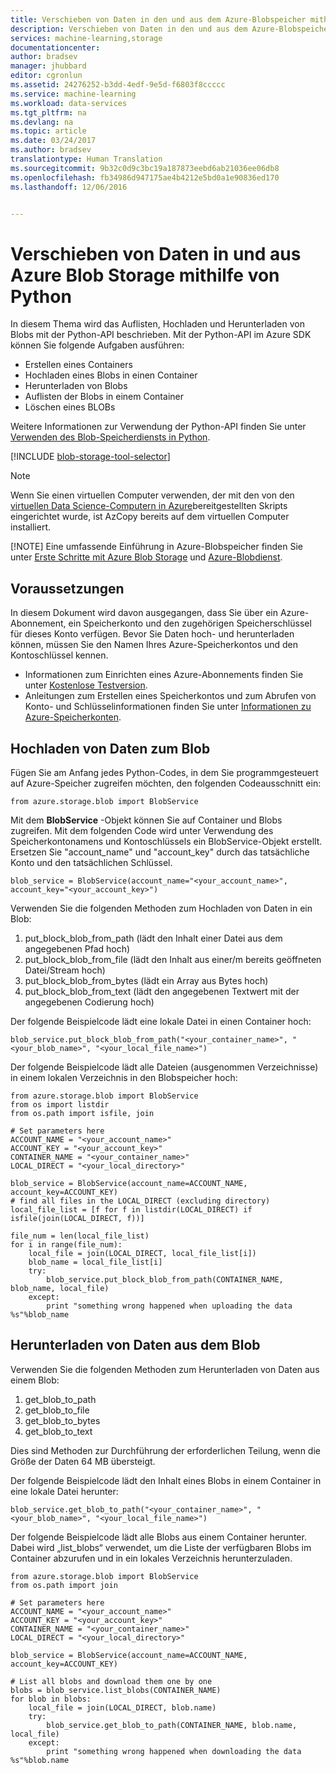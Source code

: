 ```yaml
---
title: Verschieben von Daten in den und aus dem Azure-Blobspeicher mithilfe von Python | Microsoft Docs
description: Verschieben von Daten in den und aus dem Azure-Blobspeicher mithilfe von Python
services: machine-learning,storage
documentationcenter: 
author: bradsev
manager: jhubbard
editor: cgronlun
ms.assetid: 24276252-b3dd-4edf-9e5d-f6803f8ccccc
ms.service: machine-learning
ms.workload: data-services
ms.tgt_pltfrm: na
ms.devlang: na
ms.topic: article
ms.date: 03/24/2017
ms.author: bradsev
translationtype: Human Translation
ms.sourcegitcommit: 9b32c0d9c3bc19a187873eebd6ab21036ee06db8
ms.openlocfilehash: fb34986d947175ae4b4212e5bd0a1e90836ed170
ms.lasthandoff: 12/06/2016


---
```

# <a name="move-data-to-and-from-azure-blob-storage-using-python"></a>Verschieben von Daten in und aus Azure Blob Storage mithilfe von Python
In diesem Thema wird das Auflisten, Hochladen und Herunterladen von Blobs mit der Python-API beschrieben. Mit der Python-API im Azure SDK können Sie folgende Aufgaben ausführen:

* Erstellen eines Containers
* Hochladen eines Blobs in einen Container
* Herunterladen von Blobs
* Auflisten der Blobs in einem Container
* Löschen eines BLOBs

Weitere Informationen zur Verwendung der Python-API finden Sie unter [Verwenden des Blob-Speicherdiensts in Python](../storage/storage-python-how-to-use-blob-storage.md).

[!INCLUDE [blob-storage-tool-selector](../../includes/machine-learning-blob-storage-tool-selector.md)]

> [!NOTE]
> Wenn Sie einen virtuellen Computer verwenden, der mit den von den [virtuellen Data Science-Computern in Azure](machine-learning-data-science-virtual-machines.md)bereitgestellten Skripts eingerichtet wurde, ist AzCopy bereits auf dem virtuellen Computer installiert.
> 
> [!NOTE]
> Eine umfassende Einführung in Azure-Blobspeicher finden Sie unter [Erste Schritte mit Azure Blob Storage](../storage/storage-dotnet-how-to-use-blobs.md) und [Azure-Blobdienst](https://msdn.microsoft.com/library/azure/dd179376.aspx).
> 
> 

## <a name="prerequisites"></a>Voraussetzungen
In diesem Dokument wird davon ausgegangen, dass Sie über ein Azure-Abonnement, ein Speicherkonto und den zugehörigen Speicherschlüssel für dieses Konto verfügen. Bevor Sie Daten hoch- und herunterladen können, müssen Sie den Namen Ihres Azure-Speicherkontos und den Kontoschlüssel kennen.

* Informationen zum Einrichten eines Azure-Abonnements finden Sie unter [Kostenlose Testversion](https://azure.microsoft.com/pricing/free-trial/).
* Anleitungen zum Erstellen eines Speicherkontos und zum Abrufen von Konto- und Schlüsselinformationen finden Sie unter [Informationen zu Azure-Speicherkonten](../storage/storage-create-storage-account.md).

## <a name="upload-data-to-blob"></a>Hochladen von Daten zum Blob
Fügen Sie am Anfang jedes Python-Codes, in dem Sie programmgesteuert auf Azure-Speicher zugreifen möchten, den folgenden Codeausschnitt ein:

    from azure.storage.blob import BlobService

Mit dem **BlobService** -Objekt können Sie auf Container und Blobs zugreifen. Mit dem folgenden Code wird unter Verwendung des Speicherkontonamens und Kontoschlüssels ein BlobService-Objekt erstellt. Ersetzen Sie "account_name" und "account_key" durch das tatsächliche Konto und den tatsächlichen Schlüssel.

    blob_service = BlobService(account_name="<your_account_name>", account_key="<your_account_key>")

Verwenden Sie die folgenden Methoden zum Hochladen von Daten in ein Blob:

1. put\_block\_blob\_from\_path (lädt den Inhalt einer Datei aus dem angegebenen Pfad hoch)
2. put\_block_blob\_from\_file (lädt den Inhalt aus einer/m bereits geöffneten Datei/Stream hoch)
3. put\_block\_blob\_from\_bytes (lädt ein Array aus Bytes hoch)
4. put\_block\_blob\_from\_text (lädt den angegebenen Textwert mit der angegebenen Codierung hoch)

Der folgende Beispielcode lädt eine lokale Datei in einen Container hoch:

    blob_service.put_block_blob_from_path("<your_container_name>", "<your_blob_name>", "<your_local_file_name>")

Der folgende Beispielcode lädt alle Dateien (ausgenommen Verzeichnisse) in einem lokalen Verzeichnis in den Blobspeicher hoch:

    from azure.storage.blob import BlobService
    from os import listdir
    from os.path import isfile, join

    # Set parameters here
    ACCOUNT_NAME = "<your_account_name>"
    ACCOUNT_KEY = "<your_account_key>"
    CONTAINER_NAME = "<your_container_name>"
    LOCAL_DIRECT = "<your_local_directory>"        

    blob_service = BlobService(account_name=ACCOUNT_NAME, account_key=ACCOUNT_KEY)
    # find all files in the LOCAL_DIRECT (excluding directory)
    local_file_list = [f for f in listdir(LOCAL_DIRECT) if isfile(join(LOCAL_DIRECT, f))]

    file_num = len(local_file_list)
    for i in range(file_num):
        local_file = join(LOCAL_DIRECT, local_file_list[i])
        blob_name = local_file_list[i]
        try:
            blob_service.put_block_blob_from_path(CONTAINER_NAME, blob_name, local_file)
        except:
            print "something wrong happened when uploading the data %s"%blob_name


## <a name="download-data-from-blob"></a>Herunterladen von Daten aus dem Blob
Verwenden Sie die folgenden Methoden zum Herunterladen von Daten aus einem Blob:

1. get\_blob\_to\_path
2. get\_blob\_to\_file
3. get\_blob\_to\_bytes
4. get\_blob\_to\_text

Dies sind Methoden zur Durchführung der erforderlichen Teilung, wenn die Größe der Daten 64 MB übersteigt.

Der folgende Beispielcode lädt den Inhalt eines Blobs in einem Container in eine lokale Datei herunter:

    blob_service.get_blob_to_path("<your_container_name>", "<your_blob_name>", "<your_local_file_name>")

Der folgende Beispielcode lädt alle Blobs aus einem Container herunter. Dabei wird „list\_blobs“ verwendet, um die Liste der verfügbaren Blobs im Container abzurufen und in ein lokales Verzeichnis herunterzuladen.

    from azure.storage.blob import BlobService
    from os.path import join

    # Set parameters here
    ACCOUNT_NAME = "<your_account_name>"
    ACCOUNT_KEY = "<your_account_key>"
    CONTAINER_NAME = "<your_container_name>"
    LOCAL_DIRECT = "<your_local_directory>"        

    blob_service = BlobService(account_name=ACCOUNT_NAME, account_key=ACCOUNT_KEY)

    # List all blobs and download them one by one
    blobs = blob_service.list_blobs(CONTAINER_NAME)
    for blob in blobs:
        local_file = join(LOCAL_DIRECT, blob.name)
        try:
            blob_service.get_blob_to_path(CONTAINER_NAME, blob.name, local_file)
        except:
            print "something wrong happened when downloading the data %s"%blob.name

